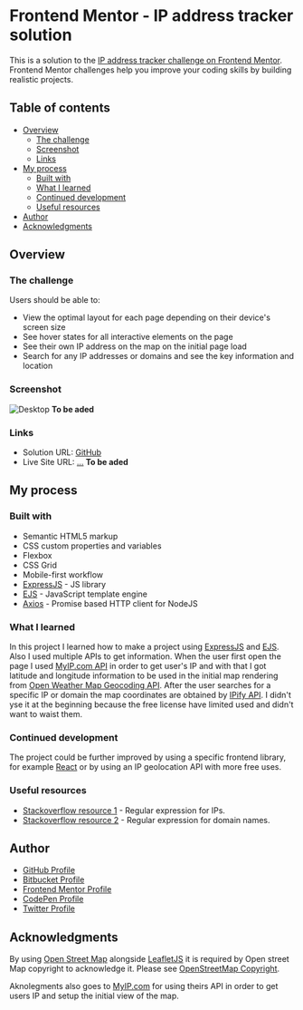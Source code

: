 # Frontend Mentor - IP address tracker solution

This is a solution to the [IP address tracker challenge on Frontend Mentor](https://www.frontendmentor.io/challenges/ip-address-tracker-I8-0yYAH0). Frontend Mentor challenges help you improve your coding skills by building realistic projects. 

## Table of contents

- [Overview](#overview)
  - [The challenge](#the-challenge)
  - [Screenshot](#screenshot)
  - [Links](#links)
- [My process](#my-process)
  - [Built with](#built-with)
  - [What I learned](#what-i-learned)
  - [Continued development](#continued-development)
  - [Useful resources](#useful-resources)
- [Author](#author)
- [Acknowledgments](#acknowledgments)

## Overview

### The challenge

Users should be able to:

- View the optimal layout for each page depending on their device's screen size
- See hover states for all interactive elements on the page
- See their own IP address on the map on the initial page load
- Search for any IP addresses or domains and see the key information and location

### Screenshot

![Desktop](./images/screen1.png) **To be aded**

### Links

- Solution URL: [GitHub](https://github.com/iulian-cenusa/frontend-mentor-ip-adress-tracker-app)
- Live Site URL: [...](https://your-live-site-url.com) **To be aded**

## My process

### Built with

- Semantic HTML5 markup
- CSS custom properties and variables
- Flexbox
- CSS Grid
- Mobile-first workflow
- [ExpressJS](https://expressjs.com/) - JS library
- [EJS](https://ejs.co/) - JavaScript template engine
- [Axios](https://axios-http.com/) - Promise based HTTP client for NodeJS

### What I learned

In this project I learned how to make a project using [ExpressJS](https://expressjs.com/) and [EJS](https://ejs.co). Also I used multiple APIs to get information. When the user first open the page I used [MyIP.com API](https://api.myip.com/) in order to get user's IP and with that I got latitude and longitude information to be used in the initial map rendering from [Open Weather Map Geocoding API](https://openweathermap.org/api/geocoding-api). After the user searches for a specific IP or domain the map coordinates are obtained by [IPify API](https://geo.ipify.org/). I didn't yse it at the beginning because the free license have limited used and didn't want to waist them.

### Continued development

The project could be further improved by using a specific frontend library, for example [React](https://reactjs.org/) or by using an IP geolocation API with more free uses.

### Useful resources

- [Stackoverflow resource 1](https://stackoverflow.com/questions/4460586/javascript-regular-expression-to-check-for-ip-addresses) - Regular expression for IPs.
- [Stackoverflow resource 2](https://www.stackoverflow.com/questions/13027854/javascript-regular-expression-validation-for-domain-name) - Regular expression for domain names.

## Author

- [GitHub Profile](https://github.com/iulian-cenusa)
- [Bitbucket Profile](https://bitbucket.org/iulian_cenusa/)
- [Frontend Mentor Profile](https://www.frontendmentor.io/profile/iulian-cenusa)
- [CodePen Profile](https://codepen.io/iulian-cenusa/)
- [Twitter Profile](https://twitter.com/IulianCenusa)

## Acknowledgments

By using [Open Street Map](https://www.openstreetmap.org/) alongside [LeafletJS](https://leafletjs.com/) it is required by Open street Map copyright to acknowledge it. Please see [OpenStreetMap Copyright](https://www.openstreetmap.org/copyright).

Aknolegments also goes to [MyIP.com](https://www.myip.com/) for using theirs API in order to get users IP and setup the initial view of the map.
